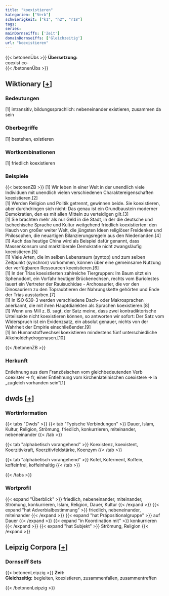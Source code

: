 ```yaml
---
title: "koexistieren"
kategorien: ["Verb"]
schwierigkeit: ["k1", "h2", "r18"]
tags:
series:
mainDornseiffs: ['Zeit']
domainDornseiffs: ['Gleichzeitig']
url: "koexistieren"
---
```


{{< betonenÜbs >}}
**Übersetzung:**  
coexist co-  
{{< /betonenÜbs >}}

## Wiktionary [[+](https://de.wiktionary.org/wiki/koexistieren)]

### Bedeutungen
[1] intransitiv, bildungssprachlich: nebeneinander existieren, zusammen da sein  

### Oberbegriffe
[1] bestehen, existieren  

### Wortkombinationen
[1] friedlich koexistieren  

### Beispiele
{{< betonenZB >}}
[1] Wir leben in einer Welt in der unendlich viele Individuen mit unendlich vielen verschiedenen Charaktereigenschaften koexistieren.[2]  
[1] Werden Religion und Politik getrennt, gewinnen beide. Sie koexistieren, aber durchdringen sich nicht: Das genau ist ein Grundbaustein moderner Demokratien, den es mit allen Mitteln zu verteidigen gilt.[3]  
[1] Sie brachten mehr als nur Geld in die Stadt, in der die deutsche und tschechische Sprache und Kultur weitgehend friedlich koexistierten: den Hauch von großer weiter Welt, die jüngsten Ideen religiöser Freidenker und Philosophen, die neuartigen Bilanzierungsregeln aus den Niederlanden.[4]  
[1] Auch das heutige China wird als Beispiel dafür genannt, dass Massenkonsum und marktliberale Demokratie nicht zwangsläufig koexistieren.[5]  
[1] Viele Arten, die im selben Lebensraum (syntop) und zum selben Zeitpunkt (synchron) vorkommen, können über eine gemeinsame Nutzung der verfügbaren Ressourcen koexistieren.[6]  
[1] In der Trias koexistierten zahlreiche Tiergruppen: Im Baum sitzt ein Sphenodont, ein Vorfahr heutiger Brückenechsen, rechts vom Buriolestes lauert ein Vertreter der Rauisuchidae - Archosaurier, die vor den Dinosauriern zu den Topraubtieren der Nahrungskette gehörten und Ende der Trias ausstarben.[7]  
[1] In ISO 639-3 werden verschiedene Dach- oder Makrosprachen anerkannt, die mit ihren Hauptdialekten als Sprachen koexistieren.[8]  
[1] Wenn uns Mill z. B. sagt, der Satz meine, dass zwei kontradiktorische Urteilsakte nicht koexistieren können, so antworten wir sofort: Der Satz vom Widerspruch ist ein Evidenzsatz, ein absolut genauer, nichts von der Wahrheit der Empirie einschließender.[9]  
[1] Im Humanstoffwechsel koexistieren mindestens fünf unterschiedliche Alkoholdehydrogenasen.[10]  

{{< /betonenZB >}}
### Herkunft
Entlehnung aus dem Französischen vom gleichbedeutenden Verb coexister → fr, einer Entlehnung vom kirchenlateinischen coexistere → la „zugleich vorhanden sein“[1]  



## dwds [[+](https://www.dwds.de/wb/koexistieren)]

### Wortinformation
{{< tabs "Dwds" >}}
{{< tab "Typische Verbindungen" >}}
Dauer, Islam, Kultur, Religion, Strömung, friedlich, konkurrieren, miteinander, nebeneinander
{{< /tab >}}

{{< tab "alphabetisch vorangehend" >}}
Koexistenz, koexistent, Koerzitivkraft, Koerzitivfeldstärke, Koenzym
{{< /tab >}}

{{< tab "alphabetisch vorangehend" >}}
Kofel, Koferment, Koffein, koffeinfrei, koffeinhaltig
{{< /tab >}}

{{< /tabs >}}

### Wortprofil
{{< expand "Überblick" >}} friedlich, nebeneinander, miteinander, Strömung, konkurrieren, Islam, Religion, Dauer, Kultur {{< /expand >}}
{{< expand "hat Adverbialbestimmung" >}} friedlich, nebeneinander, miteinander {{< /expand >}}
{{< expand "hat Präpositionalgruppe" >}} auf Dauer {{< /expand >}}
{{< expand "in Koordination mit" >}} konkurrieren {{< /expand >}}
{{< expand "hat Subjekt" >}} Strömung, Religion {{< /expand >}}

## Leipzig Corpora [[+](https://corpora.uni-leipzig.de/en/res?word=koexistieren&corpusId=deu_newscrawl-public_2018)]

### Dornseiff Sets
{{< betonenLeipzig >}}
**Zeit:**  
**Gleichzeitig:** begleiten, koexistieren, zusammenfallen, zusammentreffen  

{{< /betonenLeipzig >}}
